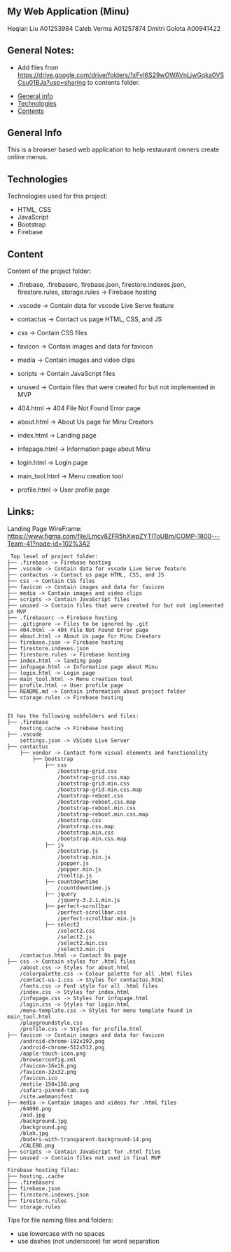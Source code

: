 ## My Web Application (Minu)
Heqian Liu A01253984
Caleb Verma A01257874
Dmitri Golota A00941422

## General Notes:

- Add files from https://drive.google.com/drive/folders/1xFvI6S29wOWAVnLjwGqka0VSCsu01BJa?usp=sharing
    to contents folder.

* [General info](#general-info)
* [Technologies](#technologies)
* [Contents](#content)

## General Info
This is a browser based web application to help restaurant owners create online menus.

## Technologies
Technologies used for this project:
* HTML, CSS
* JavaScript
* Bootstrap 
* Firebase
	
## Content
Content of the project folder:
* .firebase, .firebaserc, firebase.json, firestore.indexes.json, firestore.rules, storage.rules -> Firebase hosting
* .vscode -> Contain data for vscode Live Serve feature
* contactus -> Contact us page HTML, CSS, and JS
* css -> Contain CSS files
* favicon -> Contain images and data for favicon
* media -> Contain images and video clips
* scripts -> Contain JavaScript files
* unused -> Contain files that were created for but not implemented in MVP

* 404.html -> 404 File Not Found Error page
* about.html -> About Us page for Minu Creators
* index.html -> Landing page
* infopage.html -> Information page about Minu
* login.html -> Login page
* main_tool.html -> Menu creation tool
* profile.html -> User profile page 


## Links:

Landing Page WireFrame: https://www.figma.com/file/Lmcv8ZFR5hXwpZYTlToUBm/COMP-1800---Team-41?node-id=102%3A2
```
 Top level of project folder: 
├── .firebase -> Firebase hosting
├── .vscode -> Contain data for vscode Live Serve feature
├── contactus -> Contact us page HTML, CSS, and JS
├── css -> Contain CSS files
├── favicon -> Contain images and data for favicon
├── media -> Contain images and video clips
├── scripts -> Contain JavaScript files
├── unused -> Contain files that were created for but not implemented in MVP
├── .firebaserc -> Firebase hosting 
├── .gitignore -> Files to be ignored by .git
├── 404.html -> 404 File Not Found Error page
├── about.html -> About Us page for Minu Creators
├── firebase.json -> Firebase hosting 
├── firestore.indexes.json
├── firestore.rules -> Firebase hosting 
├── index.html -> landing page
├── infopage.html -> Information page about Minu
├── login.html -> Login page
├── main_tool.html -> Menu creation tool
├── profile.html -> User profile page 
├── README.md -> Contain information about project folder
└── storage.rules -> Firebase hosting 


It has the following subfolders and files:
├── .firebase
    hosting.cache -> Firebase hosting
├── .vscode
    settings.json -> VSCode Live Server
├── contactus
    ├── vendor -> Contact form visual elements and functionality
        ├── bootstrap
            ├── css
                /bootstrap-grid.css
                /bootstrap-grid.css.map
                /bootstrap-grid.min.css
                /bootstrap-grid.min.css.map
                /bootstrap-reboot.css
                /bootstrap-reboot.css.map
                /bootstrap-reboot.min.css
                /bootstrap-reboot.min.css.map
                /bootstrap.css
                /bootstrap.css.map
                /bootstrap.min.css
                /bootstrap.min.css.map
            ├── js
                /bootstrap.js
                /bootstrap.min.js
                /popper.js
                /popper.min.js
                /tooltip.js
            ├── countdowntime
                /countdowntime.js
            ├── jquery
                /jquery-3.2.1.min.js
            ├── perfect-scrollbar
                /perfect-scrollbar.css
                /perfect-scrollbar.min.js
            ├── select2
                /select2.css
                /select2.js
                /select2.min.css
                /select2.min.js
    /contactus.html -> Contact Us page
├── css -> Contain styles for .html files
    /about.css -> Styles for about.html
    /colorpalette.css -> Colour palette for all .html files
    /contact-us-1.css -> Styles for contactus.html
    /fonts.css -> Font style for all .html files
    /index.css -> Styles for index.html
    /infopage.css -> Styles for infopage.html
    /login.css -> Styles for login.html
    /menu-template.css -> Styles for menu template found in main_tool.html
    /playgroundstyle.css
    /profile.css -> Styles for profile.html
├── favicon -> Contain images and data for favicon
    /android-chrome-192x192.png
    /android-chrome-512x512.png
    /apple-touch-icon.png
    /browserconfig.xml
    /favicon-16x16.png
    /favicon-32x32.png
    /favicon.ico
    /mstile-150x150.png
    /safari-pinned-tab.svg
    /site.webmanifest
├── media -> Contain images and videos for .html files
    /64096.png
    /asd.jpg
    /background.jpg
    /background.png
    /blah.jpg
    /boders-with-transparent-background-14.png
    /CALEBO.png
├── scripts -> Contain JavaScript for .html files
├── unused -> Contain files not used in final MVP

Firebase hosting files: 
├── hosting..cache
├── .firebaserc
├── firebase.json
├── firestore.indexes.json
├── firestore.rules
└── storage.rules

```

Tips for file naming files and folders:
* use lowercase with no spaces
* use dashes (not underscore) for word separation
